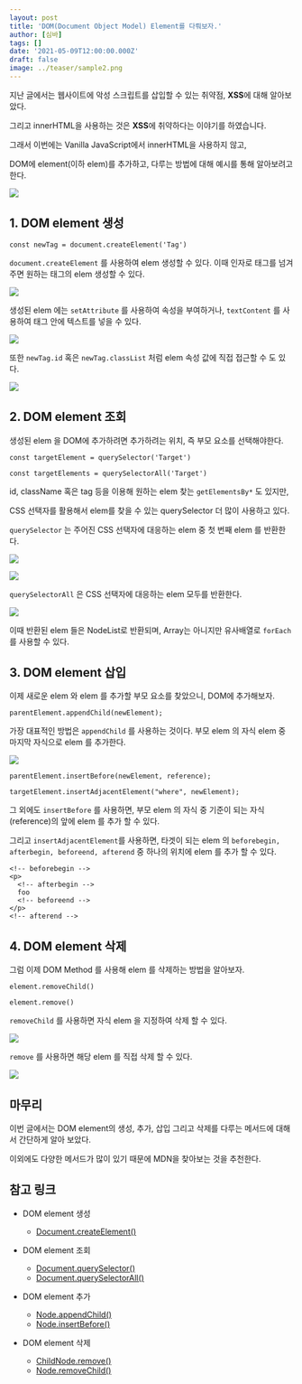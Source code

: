 ```yaml
---
layout: post
title: 'DOM(Document Object Model) Element를 다뤄보자.'
author: [심바]
tags: []
date: '2021-05-09T12:00:00.000Z'
draft: false
image: ../teaser/sample2.png
---
```


지난 글에서는 웹사이트에 악성 스크립트를 삽입할 수 있는 취약점, **XSS**에 대해 알아보았다.

그리고 innerHTML을 사용하는 것은 **XSS**에 취약하다는 이야기를 하였습니다.

그래서 이번에는 Vanilla JavaScript에서 innerHTML을 사용하지 않고,

DOM에 element(이하 elem)를 추가하고, 다루는 방법에 대해 예시를 통해 알아보려고 한다.

![](../images/2021-05-09-handle-dom-element.png)

## 1. DOM element 생성

```javascipt
const newTag = document.createElement('Tag')
```

`document.createElement` 를 사용하여 elem 생성할 수 있다. 이때 인자로 태그를 넘겨주면 원하는 태그의 elem 생성할 수 있다.

![](../images/2021-05-09-create-dom-element-1.png)

생성된 elem 에는 `setAttribute` 를 사용하여 속성을 부여하거나, `textContent` 를 사용하여 태그 안에 텍스트를 넣을 수 있다.

![](../images/2021-05-09-create-dom-element-2.png)

또한 `newTag.id` 혹은 `newTag.classList` 처럼 elem 속성 값에 직접 접근할 수 도 있다.

![](../images/2021-05-09-create-dom-element-3.png)

## 2. DOM element 조회

생성된 elem 을 DOM에 추가하려면 추가하려는 위치, 즉 부모 요소를 선택해야한다.

```javascipt
const targetElement = querySelector('Target')

const targetElements = querySelectorAll('Target')
```

id, className 혹은 tag 등을 이용해 원하는 elem 찾는 `getElementsBy*` 도 있지만,

CSS 선택자를 활용해서 elem를 찾을 수 있는 querySelector 더 많이 사용하고 있다.

`querySelector` 는 주어진 CSS 선택자에 대응하는 elem 중 첫 번째 elem 를 반환한다.

![](../images/2021-05-09-read-dom-element-1.png)

![](../images/2021-05-09-read-dom-element-2.png)

`querySelectorAll` 은 CSS 선택자에 대응하는 elem 모두를 반환한다.

![](../images/2021-05-09-read-dom-element-3.png)

이때 반환된 elem 들은 NodeList로 반환되며, Array는 아니지만 유사배열로 `forEach` 를 사용할 수 있다.

## 3. DOM element 삽입

이제 새로운 elem 와 elem 를 추가할 부모 요소를 찾았으니, DOM에 추가해보자.

```javascipt
parentElement.appendChild(newElement);
```

가장 대표적인 방법은 `appendChild` 를 사용하는 것이다. 부모 elem 의 자식 elem 중 마지막 자식으로 elem 를 추가한다.

![](../images/2021-05-09-update-dom-element.png)

```javascipt
parentElement.insertBefore(newElement, reference);

targetElement.insertAdjacentElement("where", newElement);

```

그 외에도 `insertBefore` 를 사용하면, 부모 elem 의 자식 중 기준이 되는 자식(reference)의 앞에 elem 를 추가 할 수 있다.

그리고 `insertAdjacentElement`를 사용하면, 타겟이 되는 elem 의 `beforebegin, afterbegin, beforeend, afterend` 중 하나의 위치에 elem 를 추가 할 수 있다.

```
<!-- beforebegin -->
<p>
  <!-- afterbegin -->
  foo
  <!-- beforeend -->
</p>
<!-- afterend -->
```

## 4. DOM element 삭제

그럼 이제 DOM Method 를 사용해 elem 를 삭제하는 방법을 알아보자.

```javascipt
element.removeChild()

element.remove()
```

`removeChild` 를 사용하면 자식 elem 을 지정하여 삭제 할 수 있다.

![](../images/2021-05-09-delete-dom-element-1.png)

`remove` 를 사용하면 해당 elem 를 직접 삭제 할 수 있다.

![](../images/2021-05-09-delete-dom-element-2.png)

## 마무리

이번 글에서는 DOM element의 생성, 추가, 삽입 그리고 삭제를 다루는 메서드에 대해서 간단하게 알아 보았다.

이외에도 다양한 메서드가 많이 있기 때문에 MDN을 찾아보는 것을 추천한다.

## 참고 링크

- DOM element 생성

  - [Document.createElement()](https://developer.mozilla.org/ko/docs/Web/API/Document/createElement)

- DOM element 조회

  - [Document.querySelector()](https://developer.mozilla.org/ko/docs/Web/API/Document/querySelector)
  - [Document.querySelectorAll()](https://developer.mozilla.org/ko/docs/Web/API/Document/querySelectorAll)

- DOM element 추가

  - [Node.appendChild()](https://developer.mozilla.org/ko/docs/Web/API/Node/appendChild)
  - [Node.insertBefore()](https://developer.mozilla.org/ko/docs/Web/API/Node/insertBefore)

- DOM element 삭제
  - [ChildNode.remove()](https://developer.mozilla.org/en-US/docs/Web/API/ChildNode/remove)
  - [Node.removeChild()](https://developer.mozilla.org/en-US/docs/Web/API/Node/removeChild)

